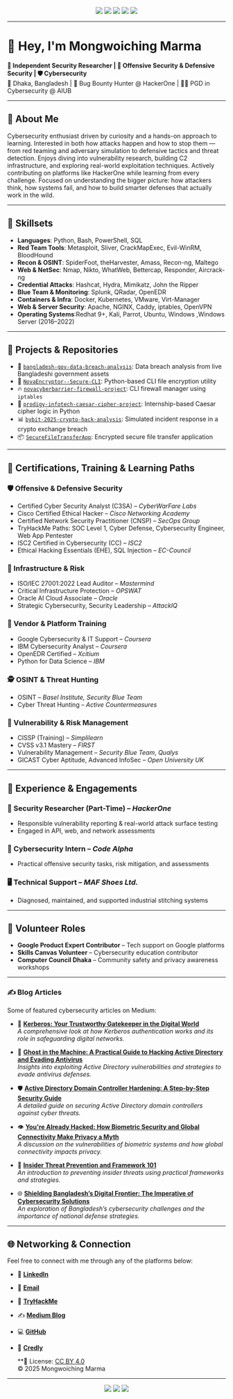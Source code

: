 <!-- Header Badge Banner -->
<p align="center">
  <img src="https://img.shields.io/badge/Independent Security Researcher-black?style=for-the-badge&logo=protonmail&logoColor=white">
  <img src="https://img.shields.io/badge/Offensive Security Enthusiast-red?style=for-the-badge&logo=HackTheBox&logoColor=white">
  <img src="https://img.shields.io/badge/TryHackMe-Elite-critical?style=for-the-badge&logo=tryhackme&logoColor=white">
  <img src="https://img.shields.io/badge/Red Team & OSINT Specialist-blue?style=for-the-badge&logo=Wireshark&logoColor=white">
  <a href="https://creativecommons.org/licenses/by/4.0/" target="_blank">
    <img src="https://img.shields.io/badge/License-CC--BY--4.0-success?style=for-the-badge&logo=creativecommons&logoColor=white">
  </a>
</p>


---

# 👋 Hey, I'm Mongwoiching Marma  
**🎯 Independent Security Researcher | 🧠 Offensive Security & Defensive Security | 🛡️ Cybersecurity**  
📍 Dhaka, Bangladesh | 🔐 Bug Bounty Hunter @ HackerOne | 🧑‍🎓 PGD in Cybersecurity @ AIUB  

---

## 🧭 About Me
Cybersecurity enthusiast driven by curiosity and a hands-on approach to learning. Interested in both how attacks happen and how to stop them — from red teaming and adversary simulation to defensive tactics and threat detection. Enjoys diving into vulnerability research, building C2 infrastructure, and exploring real-world exploitation techniques. Actively contributing on platforms like HackerOne while learning from every challenge. Focused on understanding the bigger picture: how attackers think, how systems fail, and how to build smarter defenses that actually work in the wild.

---
## 🔧 Skillsets 

- **Languages**: Python, Bash, PowerShell, SQL  
- **Red Team Tools**: Metasploit, Sliver, CrackMapExec, Evil-WinRM, BloodHound  
- **Recon & OSINT**: SpiderFoot, theHarvester, Amass, Recon-ng, Maltego  
- **Web & NetSec**: Nmap, Nikto, WhatWeb, Bettercap, Responder, Aircrack-ng  
- **Credential Attacks**: Hashcat, Hydra, Mimikatz, John the Ripper  
- **Blue Team & Monitoring**: Splunk, QRadar, OpenEDR  
- **Containers & Infra**: Docker, Kubernetes, VMware, Virt-Manager  
- **Web & Server Security**: Apache, NGINX, Caddy, iptables, OpenVPN  
- **Operating Systems**:Redhat 9+, Kali, Parrot, Ubuntu, Windows ,Windows Server (2016–2022) 

---

## 🧪 Projects & Repositories

- 🔎 [`bangladesh-gov-data-breach-analysis`](https://github.com/ZeroHack01/bangladesh-gov-data-breach-analysis): Data breach analysis from live Bangladeshi government assets  
- 🔐 [`NovaEncryptor--Secure-CLI`](https://github.com/ZeroHack01/NovaEncryptor--Secure-CLI): Python-based CLI file encryption utility  
- 🔥 [`novacyberbarrier-firewall-project`](https://github.com/ZeroHack01/novacyberbarrier-firewall-project): CLI firewall manager using `iptables`  
- 🧠 [`prodigy-infotech-caesar-cipher-project`](https://github.com/ZeroHack01/prodigy-infotech-caesar-cipher-project): Internship-based Caesar cipher logic in Python  
- 📊 [`bybit-2025-crypto-hack-analysis`](https://github.com/ZeroHack01/bybit-2025-crypto-hack-analysis): Simulated incident response in a crypto exchange breach  
- 📦 [`SecureFileTransferApp`](https://github.com/ZeroHack01/SecureFileTransferApp): Encrypted secure file transfer application

---

## 📜 Certifications, Training & Learning Paths

### 🛡️ Offensive & Defensive Security
- Certified Cyber Security Analyst (C3SA) – *CyberWarFare Labs*  
- Cisco Certified Ethical Hacker – *Cisco Networking Academy*  
- Certified Network Security Practitioner (CNSP) – *SecOps Group*  
- TryHackMe Paths: SOC Level 1, Cyber Defense, Cybersecurity Engineer, Web App Pentester  
- ISC2 Certified in Cybersecurity (CC) – *ISC2*  
- Ethical Hacking Essentials (EHE), SQL Injection – *EC-Council*

### 🧰 Infrastructure & Risk
- ISO/IEC 27001:2022 Lead Auditor – *Mastermind*  
- Critical Infrastructure Protection – *OPSWAT*  
- Oracle AI Cloud Associate – *Oracle*  
- Strategic Cybersecurity, Security Leadership – *AttackIQ*

### 🧠 Vendor & Platform Training
- Google Cybersecurity & IT Support – *Coursera*  
- IBM Cybersecurity Analyst – *Coursera*  
- OpenEDR Certified – *Xcitium*  
- Python for Data Science – *IBM*

### 🕵️ OSINT & Threat Hunting
- OSINT – *Basel Institute, Security Blue Team*  
- Cyber Threat Hunting – *Active Countermeasures*

### 🔐 Vulnerability & Risk Management
- CISSP (Training) – *Simplilearn*  
- CVSS v3.1 Mastery – *FIRST*  
- Vulnerability Management – *Security Blue Team*, *Qualys*  
- GICAST Cyber Aptitude, Advanced InfoSec – *Open University UK*

---

## 💼 Experience & Engagements

### 🔐 Security Researcher (Part-Time) – *HackerOne*  
- Responsible vulnerability reporting & real-world attack surface testing  
- Engaged in API, web, and network assessments

### 🧠 Cybersecurity Intern – *Code Alpha*  
- Practical offensive security tasks, risk mitigation, and assessments

### 🖥️ Technical Support – *MAF Shoes Ltd.*  
- Diagnosed, maintained, and supported industrial stitching systems

---

## 🤝 Volunteer Roles

- **Google Product Expert Contributor** – Tech support on Google platforms 
- **Skills Canvas Volunteer** – Cybersecurity education contributor  
- **Computer Council Dhaka** – Community safety and privacy awareness workshops

---

### ✍️ Blog Articles

Some of featured cybersecurity articles on Medium:

- 🔐 **[Kerberos: Your Trustworthy Gatekeeper in the Digital World](https://medium.com/@NextGencyber/kerberos-your-trustworthy-gatekeeper-in-the-digital-world-79df0146cf69)**  
  *A comprehensive look at how Kerberos authentication works and its role in safeguarding digital networks.*

- 👻 **[Ghost in the Machine: A Practical Guide to Hacking Active Directory and Evading Antivirus](https://medium.com/@NextGencyber/ghost-in-the-machine-a-practical-guide-to-hacking-active-directory-and-evading-antivirus-14fdac460498)**  
  *Insights into exploiting Active Directory vulnerabilities and strategies to evade antivirus defenses.*

- 🛡️ **[Active Directory Domain Controller Hardening: A Step-by-Step Security Guide](https://medium.com/@NextGencyber/active-directory-domain-controller-hardening-a-step-by-step-security-guide-dd017878193e)**  
  *A detailed guide on securing Active Directory domain controllers against cyber threats.*

- 👁️ **[You're Already Hacked: How Biometric Security and Global Connectivity Make Privacy a Myth](https://medium.com/@NextGencyber/youre-already-hacked-how-biometric-security-and-global-connectivity-make-privacy-a-myth-e83318dd34c5)**  
  *A discussion on the vulnerabilities of biometric systems and how global connectivity impacts privacy.*

- 🧩 **[Insider Threat Prevention and Framework 101](https://medium.com/@NextGencyber/insider-threat-prevention-and-framework-101-cacf46d9247b)**  
  *An introduction to preventing insider threats using practical frameworks and strategies.*

- 🌐 **[Shielding Bangladesh’s Digital Frontier: The Imperative of Cybersecurity Solutions](https://medium.com/@NextGencyber/shielding-bangladeshs-digital-frontier-the-imperative-of-cybersecurity-solutions-89733b810742)**  
  *An exploration of Bangladesh’s cybersecurity challenges and the importance of national defense strategies.*


---

## 🌐 Networking & Connection 

Feel free to connect with me through any of the platforms below:

- 💼 **[LinkedIn](https://bd.linkedin.com/in/mongwoi)**
- 📧 **[Email](mailto:mongwoiching2080@gmail.com)**
- 🧠 **[TryHackMe](https://tryhackme.com/p/Mongwoiching)**
- ✍️ **[Medium Blog](https://medium.com/@NextGencyber)**
- 💻 **[GitHub](https://github.com/ZeroHack01)**
- 🏅 **[Credly](https://www.credly.com/users/mongwoiching-marma)**


  **📝 License: [CC BY 4.0](https://creativecommons.org/licenses/by/4.0/)  
© 2025 Mongwoiching Marma 

---


<p align="center">
  <img src="https://img.shields.io/badge/Red Team Ready-darkred?style=for-the-badge&logo=HackTheBox&logoColor=white">
  <img src="https://img.shields.io/badge/Ethical Hacker On Mission-blue?style=for-the-badge&logo=OWASP&logoColor=white">
  <img src="https://img.shields.io/badge/Secure the Web-00cc99?style=for-the-badge&logo=Mozilla-Firefox&logoColor=white">
</p>
